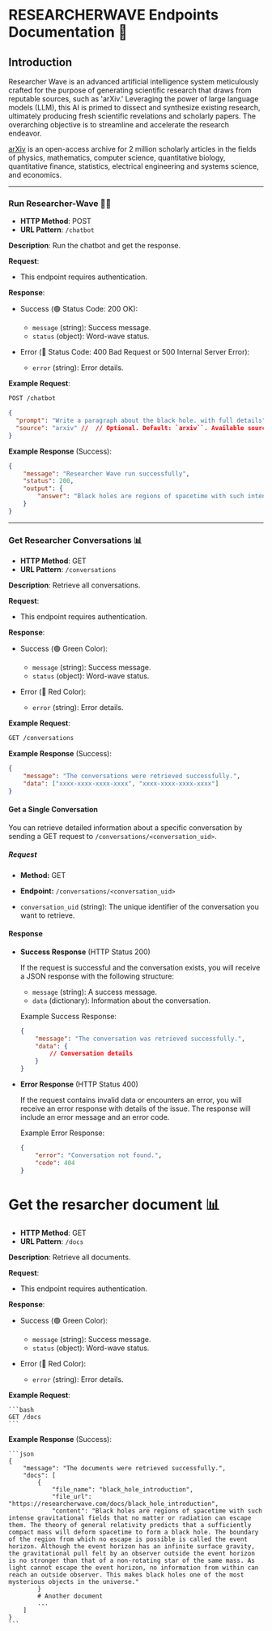 # RESEARCHERWAVE Endpoints Documentation 🌊

## Introduction

Researcher Wave is an advanced artificial intelligence system meticulously crafted for the purpose of generating scientific research that draws from reputable sources, such as 'arXiv.' Leveraging the power of large language models (LLM), this AI is primed to dissect and synthesize existing research, ultimately producing fresh scientific revelations and scholarly papers. The overarching objective is to streamline and accelerate the research endeavor.

[arXiv](https://arxiv.org/) is an open-access archive for 2 million scholarly articles in the fields of physics, mathematics, computer science, quantitative biology, quantitative finance, statistics, electrical engineering and systems science, and economics.

---

### Run Researcher-Wave 🏃‍♂️

- **HTTP Method**: POST
- **URL Pattern**: `/chatbot`

**Description**: Run the chatbot and get the response.

**Request**:

- This endpoint requires authentication.

**Response**:

- Success (🟢  Status Code: 200 OK):
    - `message` (string): Success message.
    - `status` (object): Word-wave status.

- Error (🔴 Status Code: 400 Bad Request or 500 Internal Server Error):
    - `error` (string): Error details.

**Example Request**:

```bash
POST /chatbot
```
```json
{
  "prompt": "Write a paragraph about the black hole. with full details",
  "source": "arxiv" //  // Optional. Default: `arxiv``. Available source: (source, wiki).
}
```

**Example Response** (Success):

```json
{
    "message": "Researcher Wave run successfully",
    "status": 200,
    "output": {
        "answer": "Black holes are regions of spacetime with such intense gravitational fields that no matter or radiation can escape them. The theory of general relativity predicts that a sufficiently compact mass will deform spacetime to form a black hole. The boundary of the region from which no escape is possible is called the event horizon. Although the event horizon has an infinite surface gravity, the gravitational pull felt by an observer outside the event horizon is no stronger than that of a non-rotating star of the same mass. As light cannot escape the event horizon, no information from within can reach an outside observer. This makes black holes one of the most mysterious objects in the universe."
    }
}

```

---

### Get Researcher Conversations 📊

- **HTTP Method**: GET
- **URL Pattern**: `/conversations`

**Description**: Retrieve all conversations.

**Request**:

- This endpoint requires authentication.

**Response**:

- Success (🟢 Green Color):
    - `message` (string): Success message.
    - `status` (object): Word-wave status.

- Error (🔴 Red Color):
    - `error` (string): Error details.

**Example Request**:

```bash
GET /conversations
```

**Example Response** (Success):

```json
{
    "message": "The conversations were retrieved successfully.",
    "data": ["xxxx-xxxx-xxxx-xxxx", "xxxx-xxxx-xxxx-xxxx"]
}
```

#### Get a Single Conversation

You can retrieve detailed information about a specific conversation by sending a GET request to `/conversations/<conversation_uid>`.

##### Request

- **Method:** GET
- **Endpoint:** `/conversations/<conversation_uid>`

- `conversation_uid` (string): The unique identifier of the conversation you want to retrieve.

#### Response

- **Success Response** (HTTP Status 200)

    If the request is successful and the conversation exists, you will receive a JSON response with the following structure:

    - `message` (string): A success message.
    - `data` (dictionary): Information about the conversation.

    Example Success Response:

    ```json
    {
        "message": "The conversation was retrieved successfully.",
        "data": {
            // Conversation details
        }
    }
    ```

- **Error Response** (HTTP Status 400)

    If the request contains invalid data or encounters an error, you will receive an error response with details of the issue. The response will include an error message and an error code.

    Example Error Response:

    ```json
    {
        "error": "Conversation not found.",
        "code": 404
    }
    ```

# Get the resarcher document 📊

- **HTTP Method**: GET
- **URL Pattern**: `/docs`

**Description**: Retrieve all documents.

**Request**:

- This endpoint requires authentication.

**Response**:

- Success (🟢 Green Color):
    - `message` (string): Success message.
    - `status` (object): Word-wave status.

- Error (🔴 Red Color):
    - `error` (string): Error details.

**Example Request**:
    
    ```bash
    GET /docs
    ```

**Example Response** (Success):
    
    ```json
    {
        "message": "The documents were retrieved successfully.",
        "docs": [
            {
                "file_name": "black_hole_introduction",
                "file_url": "https://researcherwave.com/docs/black_hole_introduction",
                "content": "Black holes are regions of spacetime with such intense gravitational fields that no matter or radiation can escape them. The theory of general relativity predicts that a sufficiently compact mass will deform spacetime to form a black hole. The boundary of the region from which no escape is possible is called the event horizon. Although the event horizon has an infinite surface gravity, the gravitational pull felt by an observer outside the event horizon is no stronger than that of a non-rotating star of the same mass. As light cannot escape the event horizon, no information from within can reach an outside observer. This makes black holes one of the most mysterious objects in the universe."
            }
            # Another document
            ...
        ]
    }
    ```


